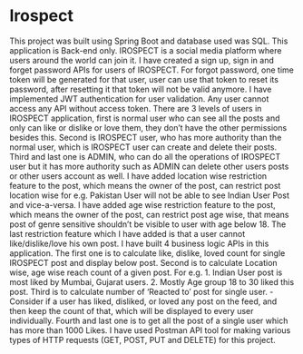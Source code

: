 # Irospect
This project was built using Spring Boot and database used was SQL.
This application is Back-end only. IROSPECT is a social media platform where users around the world can join it. I have created a sign up, sign in and forget password APIs for users of IROSPECT. For forgot password, one time token will be generated for that user, user can use that token to reset its password, after resetting it that token will not be valid anymore. I have implemented JWT authentication for user validation. Any user cannot access any API without access token. There are 3 levels of users in IROSPECT application, first is normal user who can see all the posts and only can like or dislike or love them, they don’t have the other permissions besides this. Second is IROSPECT user, who has more authority than the normal user, which is IROSPECT user can create and delete their posts. Third and last one is ADMIN, who can do all the operations of IROSPECT user but it has more authority such as ADMIN can delete other users posts or other users account as well. I have added location wise restriction feature to the post, which means the owner of the post, can restrict post location wise for e.g. Pakistan User will not be able to see Indian User Post and vice-a-versa. I have added age wise restriction feature to the post, which means the owner of the post, can restrict post age wise, that means post of genre sensitive shouldn’t be visible to user with age below 18. The last restriction feature which I have added is that a user cannot like/dislike/love his own post. I have built 4 business logic APIs in this application. The first one is to calculate like, dislike, loved count for single IROSPECT post and display below post. Second is to calculate Location wise, age wise reach count of a given post. For e.g.  1. Indian User post is most liked by Mumbai, Gujarat users. 2. Mostly Age group 18 to 30 liked this post. Third is to calculate number of ‘Reacted to’ post for single user. - Consider if a user has liked, disliked, or loved any post on the feed, and then keep the count of that, which will be displayed to every user individually. Fourth and last one is to get all the post of a single user which has more than 1000 Likes. I have used Postman API tool for making various types of HTTP requests (GET, POST, PUT and DELETE) for this project.
